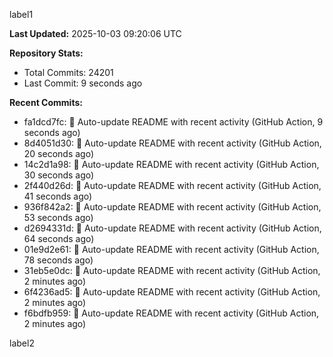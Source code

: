
label1 
<!-- ACTIVITY_START -->
**Last Updated:** 2025-10-03 09:20:06 UTC

**Repository Stats:**
- Total Commits: 24201
- Last Commit: 9 seconds ago

**Recent Commits:**
- fa1dcd7fc: 🤖 Auto-update README with recent activity (GitHub Action, 9 seconds ago)
- 8d4051d30: 🤖 Auto-update README with recent activity (GitHub Action, 20 seconds ago)
- 14c2d1a98: 🤖 Auto-update README with recent activity (GitHub Action, 30 seconds ago)
- 2f440d26d: 🤖 Auto-update README with recent activity (GitHub Action, 41 seconds ago)
- 936f842a2: 🤖 Auto-update README with recent activity (GitHub Action, 53 seconds ago)
- d2694331d: 🤖 Auto-update README with recent activity (GitHub Action, 64 seconds ago)
- 01e9d2e61: 🤖 Auto-update README with recent activity (GitHub Action, 78 seconds ago)
- 31eb5e0dc: 🤖 Auto-update README with recent activity (GitHub Action, 2 minutes ago)
- 6f4236ad5: 🤖 Auto-update README with recent activity (GitHub Action, 2 minutes ago)
- f6bdfb959: 🤖 Auto-update README with recent activity (GitHub Action, 2 minutes ago)
<!-- ACTIVITY_END -->

label2
